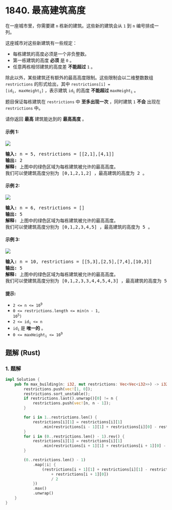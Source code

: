 # 1840. 最高建筑高度
在一座城市里，你需要建 `n` 栋新的建筑。这些新的建筑会从 `1` 到 `n` 编号排成一列。

这座城市对这些新建筑有一些规定：

* 每栋建筑的高度必须是一个非负整数。
* 第一栋建筑的高度 **必须** 是 `0` 。
* 任意两栋相邻建筑的高度差 **不能超过**  `1` 。

除此以外，某些建筑还有额外的最高高度限制。这些限制会以二维整数数组 `restrictions` 的形式给出，其中 <code>restrictions[i] = [id<sub>i</sub>, maxHeight<sub>i</sub>]</code> ，表示建筑 <code>id<sub>i</sub></code> 的高度 **不能超过** <code>maxHeight<sub>i</sub></code> 。

题目保证每栋建筑在 `restrictions` 中 **至多出现一次** ，同时建筑 `1` **不会** 出现在 `restrictions` 中。

请你返回 **最高** 建筑能达到的 **最高高度** 。

#### 示例 1:
![](https://assets.leetcode.com/uploads/2021/04/08/ic236-q4-ex1-1.png)
<pre>
<strong>输入:</strong> n = 5, restrictions = [[2,1],[4,1]]
<strong>输出:</strong> 2
<strong>解释:</strong> 上图中的绿色区域为每栋建筑被允许的最高高度。
我们可以使建筑高度分别为 [0,1,2,1,2] ，最高建筑的高度为 2 。
</pre>

#### 示例 2:
![](https://assets.leetcode.com/uploads/2021/04/08/ic236-q4-ex2.png)
<pre>
<strong>输入:</strong> n = 6, restrictions = []
<strong>输出:</strong> 5
<strong>解释:</strong> 上图中的绿色区域为每栋建筑被允许的最高高度。
我们可以使建筑高度分别为 [0,1,2,3,4,5] ，最高建筑的高度为 5 。
</pre>

#### 示例 3:
![](https://assets.leetcode.com/uploads/2021/04/08/ic236-q4-ex3.png)
<pre>
<strong>输入:</strong> n = 10, restrictions = [[5,3],[2,5],[7,4],[10,3]]
<strong>输出:</strong> 5
<strong>解释:</strong> 上图中的绿色区域为每栋建筑被允许的最高高度。
我们可以使建筑高度分别为 [0,1,2,3,3,4,4,5,4,3] ，最高建筑的高度为 5 。
</pre>

#### 提示:
* <code>2 <= n <= 10<sup>9</sup></code>
* <code>0 <= restrictions.length <= min(n - 1, 10<sup>5</sup>)</code>
* <code>2 <= id<sub>i</sub> <= n</code>
* <code>id<sub>i</sub></code> 是 **唯一的** 。
* <code>0 <= maxHeight<sub>i</sub> <= 10<sup>9</sup></code>

## 题解 (Rust)

### 1. 题解
```Rust
impl Solution {
    pub fn max_building(n: i32, mut restrictions: Vec<Vec<i32>>) -> i32 {
        restrictions.push(vec![1, 0]);
        restrictions.sort_unstable();
        if restrictions.last().unwrap()[0] != n {
            restrictions.push(vec![n, n - 1]);
        }

        for i in 1..restrictions.len() {
            restrictions[i][1] = restrictions[i][1]
                .min(restrictions[i - 1][1] + restrictions[i][0] - restrictions[i - 1][0]);
        }
        for i in (0..restrictions.len() - 1).rev() {
            restrictions[i][1] = restrictions[i][1]
                .min(restrictions[i + 1][1] + restrictions[i + 1][0] - restrictions[i][0]);
        }

        (0..restrictions.len() - 1)
            .map(|i| {
                (restrictions[i + 1][1] + restrictions[i][1] - restrictions[i][0]
                    + restrictions[i + 1][0])
                    / 2
            })
            .max()
            .unwrap()
    }
}
```
